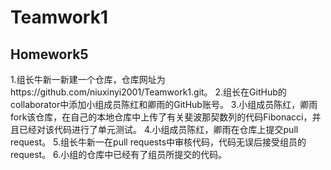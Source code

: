 # Teamwork1
## Homework5
1.组长牛新一新建一个仓库，仓库网址为https://github.com/niuxinyi2001/Teamwork1.git。
2.组长在GitHub的collaborator中添加小组成员陈红和卿雨的GitHub账号。
3.小组成员陈红，卿雨fork该仓库，在自己的本地仓库中上传了有关斐波那契数列的代码Fibonacci，并且已经对该代码进行了单元测试。
4.小组成员陈红，卿雨在仓库上提交pull request。
5.组长牛新一在pull requests中审核代码，代码无误后接受组员的request。
6.小组的仓库中已经有了组员所提交的代码。
